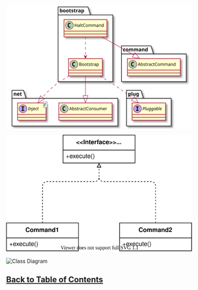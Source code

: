 ![Class Diagram (puml)](images/class-diagram-puml.svg)

![Class Diagram (drawio)](images/class-diagram.drawio.svg)

![Class Diagram](class-diagram.puml)

## [Back to Table of Contents](../TableOfContents.md)